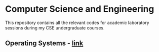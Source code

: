 # Computer Science and Engineering

This repository contains all the relevant codes for academic laboratory sessions during my CSE undergraduate courses.

## Operating Systems - [link]()
